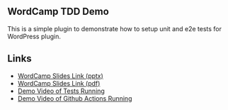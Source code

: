 ## WordCamp TDD Demo
This is a simple plugin to demonstrate how to setup unit and e2e tests for WordPress plugin.

## Links
- [WordCamp Slides Link (pptx)](./wordcamp-tdd.pptx)
- [WordCamp Slides Link (pdf)](./wordcamp-tdd.pdf)
- [Demo Video of Tests Running](./run_tests.mp4)
- [Demo Video of Github Actions Running](./github_actions.mp4)



